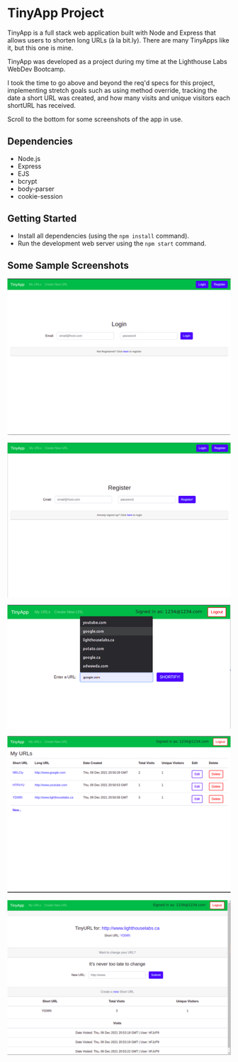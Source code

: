 # TinyApp Project

TinyApp is a full stack web application built with Node and Express that allows users to shorten long URLs (à la bit.ly).
There are many TinyApps like it, but this one is mine.

TinyApp was developed as a project during my time at the Lighthouse Labs WebDev Bootcamp.

I took the time to go above and beyond the req'd specs for this project, implementing stretch goals such as using method override, tracking the date a short URL was created, and how many visits and unique visitors each shortURL has received.

Scroll to the bottom for some screenshots of the app in use.

## Dependencies

- Node.js
- Express
- EJS
- bcrypt
- body-parser
- cookie-session

## Getting Started

- Install all dependencies (using the `npm install` command).
- Run the development web server using the `npm start` command.

## Some Sample Screenshots

!["Login Page"](https://github.com/Emily-Waters/tinyapp/blob/master/docs/login.png)

!["Registration Page"](https://github.com/Emily-Waters/tinyapp/blob/master/docs/register.png)

!["Creating a new short URL](https://github.com/Emily-Waters/tinyapp/blob/master/docs/shortify.png)

!["My URLs page"](https://github.com/Emily-Waters/tinyapp/blob/master/docs/myURLs.png)

!["Tiny URL info/edit](https://github.com/Emily-Waters/tinyapp/blob/master/docs/tinyURL.png)
